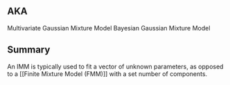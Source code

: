 ## AKA
Multivariate Gaussian Mixture Model
Bayesian Gaussian Mixture Model

## Summary
An IMM is typically used to fit a vector of unknown parameters, as opposed to a [[Finite Mixture Model (FMM)]] with a set number of components.